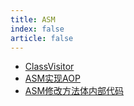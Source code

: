 ```yaml
---
title: ASM
index: false
article: false
---
```


- [ClassVisitor](ClassVisitor.md)
- [ASM实现AOP](ASM实现AOP.md)
- [ASM修改方法体内部代码](ASM修改方法体内部代码.md)